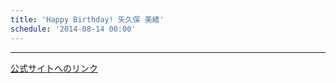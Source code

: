 ```yaml
---
title: 'Happy Birthday! 矢久保 美緒'
schedule: '2014-08-14 00:00'
---
```




---
[公式サイトへのリンク]('https://www.nogizaka46.com/member/detail/yakubomio.php?member=mio-yakubo&category=&monthly=201408')